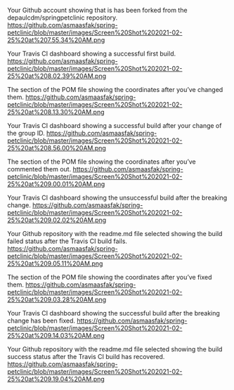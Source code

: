 Your Github account showing that is has been forked from the depaulcdm/springpetclinic repository.
https://github.com/asmaasfak/spring-petclinic/blob/master/images/Screen%20Shot%202021-02-25%20at%207.55.34%20AM.png

Your Travis CI dashboard showing a successful first build.
https://github.com/asmaasfak/spring-petclinic/blob/master/images/Screen%20Shot%202021-02-25%20at%208.02.39%20AM.png

The section of the POM file showing the coordinates after you’ve changed them.
https://github.com/asmaasfak/spring-petclinic/blob/master/images/Screen%20Shot%202021-02-25%20at%208.13.30%20AM.png

Your Travis CI dashboard showing a successful build after your change of the group ID.
https://github.com/asmaasfak/spring-petclinic/blob/master/images/Screen%20Shot%202021-02-25%20at%208.56.00%20AM.png

The section of the POM file showing the coordinates after you’ve commented them out.
https://github.com/asmaasfak/spring-petclinic/blob/master/images/Screen%20Shot%202021-02-25%20at%209.00.01%20AM.png

Your Travis CI dashboard showing the unsuccessful build after the breaking change.
https://github.com/asmaasfak/spring-petclinic/blob/master/images/Screen%20Shot%202021-02-25%20at%209.02.02%20AM.png

Your Github repository with the readme.md file selected showing the build failed status after the Travis CI build fails.
https://github.com/asmaasfak/spring-petclinic/blob/master/images/Screen%20Shot%202021-02-25%20at%209.05.11%20AM.png

The section of the POM file showing the coordinates after you’ve fixed them.
https://github.com/asmaasfak/spring-petclinic/blob/master/images/Screen%20Shot%202021-02-25%20at%209.03.28%20AM.png

Your Travis CI dashboard showing the successful build after the breaking change has been fixed.
https://github.com/asmaasfak/spring-petclinic/blob/master/images/Screen%20Shot%202021-02-25%20at%209.14.03%20AM.png

Your Github repository with the readme.md file selected showing the build success status after the Travis CI build has recovered.
https://github.com/asmaasfak/spring-petclinic/blob/master/images/Screen%20Shot%202021-02-25%20at%209.19.04%20AM.png
